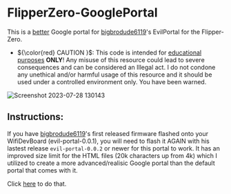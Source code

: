 # FlipperZero-GooglePortal
This is a <ins>better</ins> Google portal for [bigbrodude6119](https://github.com/bigbrodude6119)'s EvilPortal for the Flipper-Zero.


- ${\color{red}   CAUTION    }$: This code is intended for <ins>educational purposes</ins> **ONLY**! Any misuse of this resource could lead to severe consequences and can be considered an Illegal act. I do not condone any unethical and/or harmful usage of this resource and it should be used under a controlled environment only. You have been warned.

![Screenshot 2023-07-28 130143](https://github.com/Shlucus/FlipperZero-GooglePortal/assets/111912000/3f6afb11-8372-45ba-83b7-d631aa62909e)

## Instructions:

If you have [bigbrodude6119](https://github.com/bigbrodude6119)'s first released firmware flashed onto your WifiDevBoard (evil-portal-0.0.1), you will need to flash it AGAIN with his lastest release `evil-portal-0.0.2` or newer for this portal to work. It has an improved size limit for the HTML files (20k characters up from 4k) which I utilized to create a more advanced/realisic Google portal than the default portal that comes with it.

Click [here](https://github.com/bigbrodude6119/flipper-zero-evil-portal/releases/tag/0.0.2) to do that.


